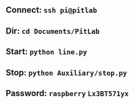 ## Connect: `ssh pi@pitlab`
## Dir: `cd Documents/PitLab`

## Start: `python line.py`
## Stop: `python Auxiliary/stop.py`

## Password: `raspberry` `Lx3BT571yx`